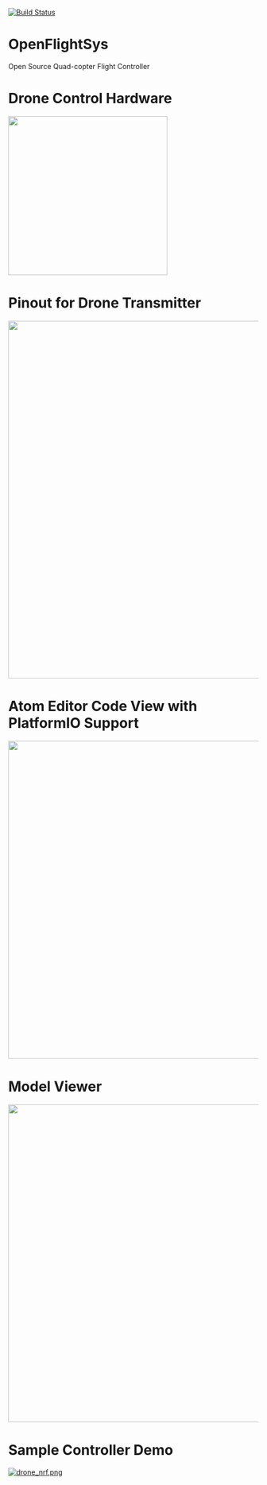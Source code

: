 [![Build Status](https://travis-ci.org/mcprakash/OpenFlightSys.png)](https://travis-ci.org/mcprakash/OpenFlightSys)

# OpenFlightSys
Open Source Quad-copter Flight Controller

# Drone Control Hardware 
<img src="https://s6.postimg.org/fn1id5h5d/IMG_20170302_101352.jpg" width="320">

# Pinout for Drone Transmitter
<img src="https://s6.postimg.org/vmp7ttjip/pinout_hd.png" width="720">

# Atom Editor Code View with PlatformIO Support
<img src="https://s6.postimg.org/tqh7gdij5/main_editor.png" width="640">

# Model Viewer
<img src="https://s6.postimg.org/tcfvgryfl/quad_model_view.png" width ="640">

# Sample Controller Demo
[![drone_nrf.png](https://s6.postimg.org/e6pzv0e8h/drone_nrf.png)](https://www.youtube.com/edit?o=U&video_id=uvKW9KLlO-s)
